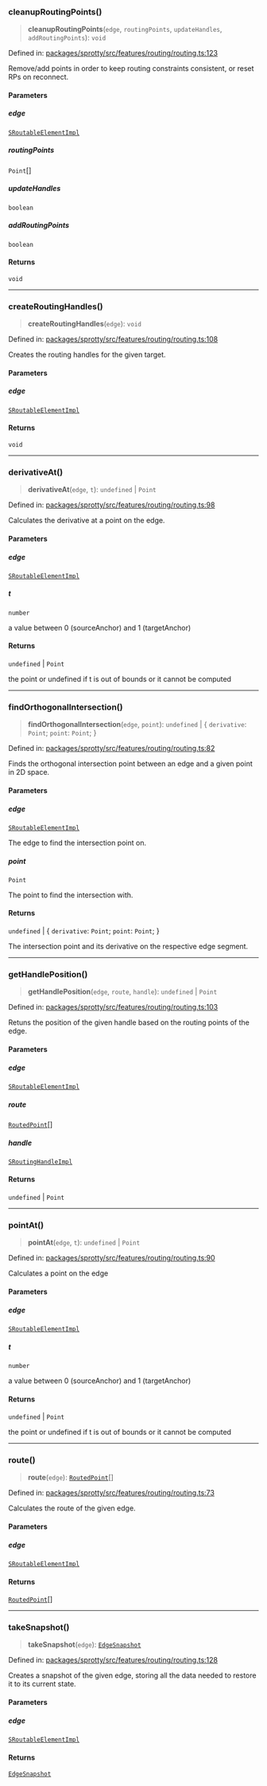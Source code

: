 
### cleanupRoutingPoints()

> **cleanupRoutingPoints**(`edge`, `routingPoints`, `updateHandles`, `addRoutingPoints`): `void`

Defined in: [packages/sprotty/src/features/routing/routing.ts:123](https://github.com/eclipse-sprotty/sprotty/blob/f9b2433481cc27a1ac0c92d525a92039ae7f6c76/packages/sprotty/src/features/routing/routing.ts#L123)

Remove/add points in order to keep routing constraints consistent, or reset RPs on reconnect.

#### Parameters

##### edge

[`SRoutableElementImpl`](../Class.SRoutableElementImpl)

##### routingPoints

`Point`[]

##### updateHandles

`boolean`

##### addRoutingPoints

`boolean`

#### Returns

`void`

***

### createRoutingHandles()

> **createRoutingHandles**(`edge`): `void`

Defined in: [packages/sprotty/src/features/routing/routing.ts:108](https://github.com/eclipse-sprotty/sprotty/blob/f9b2433481cc27a1ac0c92d525a92039ae7f6c76/packages/sprotty/src/features/routing/routing.ts#L108)

Creates the routing handles for the given target.

#### Parameters

##### edge

[`SRoutableElementImpl`](../Class.SRoutableElementImpl)

#### Returns

`void`

***

### derivativeAt()

> **derivativeAt**(`edge`, `t`): `undefined` \| `Point`

Defined in: [packages/sprotty/src/features/routing/routing.ts:98](https://github.com/eclipse-sprotty/sprotty/blob/f9b2433481cc27a1ac0c92d525a92039ae7f6c76/packages/sprotty/src/features/routing/routing.ts#L98)

Calculates the derivative at a point on the edge.

#### Parameters

##### edge

[`SRoutableElementImpl`](../Class.SRoutableElementImpl)

##### t

`number`

a value between 0 (sourceAnchor) and 1 (targetAnchor)

#### Returns

`undefined` \| `Point`

the point or undefined if t is out of bounds or it cannot be computed

***

### findOrthogonalIntersection()

> **findOrthogonalIntersection**(`edge`, `point`): `undefined` \| \{ `derivative`: `Point`; `point`: `Point`; \}

Defined in: [packages/sprotty/src/features/routing/routing.ts:82](https://github.com/eclipse-sprotty/sprotty/blob/f9b2433481cc27a1ac0c92d525a92039ae7f6c76/packages/sprotty/src/features/routing/routing.ts#L82)

Finds the orthogonal intersection point between an edge and a given point in 2D space.

#### Parameters

##### edge

[`SRoutableElementImpl`](../Class.SRoutableElementImpl)

The edge to find the intersection point on.

##### point

`Point`

The point to find the intersection with.

#### Returns

`undefined` \| \{ `derivative`: `Point`; `point`: `Point`; \}

The intersection point and its derivative on the respective edge segment.

***

### getHandlePosition()

> **getHandlePosition**(`edge`, `route`, `handle`): `undefined` \| `Point`

Defined in: [packages/sprotty/src/features/routing/routing.ts:103](https://github.com/eclipse-sprotty/sprotty/blob/f9b2433481cc27a1ac0c92d525a92039ae7f6c76/packages/sprotty/src/features/routing/routing.ts#L103)

Retuns the position of the given handle based on the routing points of the edge.

#### Parameters

##### edge

[`SRoutableElementImpl`](../Class.SRoutableElementImpl)

##### route

[`RoutedPoint`](../Interface.RoutedPoint)[]

##### handle

[`SRoutingHandleImpl`](../Class.SRoutingHandleImpl)

#### Returns

`undefined` \| `Point`

***

### pointAt()

> **pointAt**(`edge`, `t`): `undefined` \| `Point`

Defined in: [packages/sprotty/src/features/routing/routing.ts:90](https://github.com/eclipse-sprotty/sprotty/blob/f9b2433481cc27a1ac0c92d525a92039ae7f6c76/packages/sprotty/src/features/routing/routing.ts#L90)

Calculates a point on the edge

#### Parameters

##### edge

[`SRoutableElementImpl`](../Class.SRoutableElementImpl)

##### t

`number`

a value between 0 (sourceAnchor) and 1 (targetAnchor)

#### Returns

`undefined` \| `Point`

the point or undefined if t is out of bounds or it cannot be computed

***

### route()

> **route**(`edge`): [`RoutedPoint`](../Interface.RoutedPoint)[]

Defined in: [packages/sprotty/src/features/routing/routing.ts:73](https://github.com/eclipse-sprotty/sprotty/blob/f9b2433481cc27a1ac0c92d525a92039ae7f6c76/packages/sprotty/src/features/routing/routing.ts#L73)

Calculates the route of the given edge.

#### Parameters

##### edge

[`SRoutableElementImpl`](../Class.SRoutableElementImpl)

#### Returns

[`RoutedPoint`](../Interface.RoutedPoint)[]

***

### takeSnapshot()

> **takeSnapshot**(`edge`): [`EdgeSnapshot`](../Interface.EdgeSnapshot)

Defined in: [packages/sprotty/src/features/routing/routing.ts:128](https://github.com/eclipse-sprotty/sprotty/blob/f9b2433481cc27a1ac0c92d525a92039ae7f6c76/packages/sprotty/src/features/routing/routing.ts#L128)

Creates a snapshot of the given edge, storing all the data needed to restore it to
its current state.

#### Parameters

##### edge

[`SRoutableElementImpl`](../Class.SRoutableElementImpl)

#### Returns

[`EdgeSnapshot`](../Interface.EdgeSnapshot)
